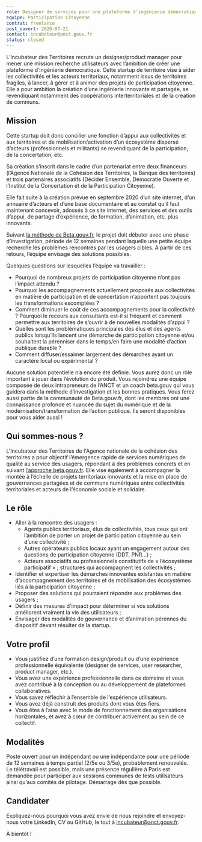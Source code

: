 ```yaml
---
role: Designer de services pour une plateforme d’ingénierie démocratique
equipe: Participation Citoyenne
contrat: freelance
post_ouvert: 2020-07-21
contact: incubateur@anct.gouv.fr
status: closed
---
```


L’Incubateur des Territoires recrute un designer/product manager pour mener une mission recherche utilisateurs avec l’ambition de créer une plateforme d’ingénierie démocratique. Cette startup de territoire vise à aider les collectivités et les acteurs territoriaux, notamment issus de territoires fragiles, à lancer, à gérer et à animer des projets de participation citoyenne. Elle a pour ambition la création d’une ingénierie innovante et partagée, se revendiquant notamment des coopérations interterritoriales et de la création de communs.

## Mission

Cette startup doit donc concilier une fonction d’appui aux collectivités et aux territoires et de mobilisation/activation d’un écosystème dispersé d’acteurs (professionnels et militants) se revendiquant de la participation, de la concertation, etc.

Sa création s’inscrit dans le cadre d’un partenariat entre deux financeurs (l’Agence Nationale de la Cohésion des Territoires, la Banque des territoires) et trois partenaires associatifs (Décider Ensemble, Démocratie Ouverte et l’Institut de la Concertation et de la Participation Citoyenne). 

Elle fait suite à la création prévue en septembre 2020 d’un site internet, d’un annuaire d’acteurs et d’une base documentaire et au constat qu’il faut maintenant concevoir, adossés à ce site internet, des services et des outils d’appui, de partage d’expérience, de formation, d’animation, etc. plus innovants.

Suivant [la méthode de Beta.gouv.fr](https://beta.gouv.fr/approche/), le projet doit débuter avec une phase d’investigation, période de 12 semaines pendant laquelle une petite équipe recherche les problèmes rencontrés par les usagers cibles. A partir de ces retours, l’équipe envisage des solutions possibles. 

Quelques questions sur lesquelles l’équipe va travailler :

- Pourquoi de nombreux projets de participation citoyenne n’ont pas l’impact attendu ?
- Pourquoi les accompagnements actuellement proposés aux collectivités en matière de participation et de concertation n’apportent pas toujours les transformations escomptées ?
- Comment diminuer le coût de ces accompagnements pour la collectivité ? Pourquoi le recours aux consultants est-il si fréquent et comment permettre aux territoires de s’ouvrir à de nouvelles modalités d’appui ?
- Quelles sont les problématiques principales des élus et des agents publics lorsqu’ils lancent une démarche de participation citoyenne et/ou souhaitent la pérenniser dans le temps/en faire une modalité d’action publique durable ?
- Comment diffuser/essaimer largement des démarches ayant un caractère local ou expérimental ?

Aucune solution potentielle n’a encore été définie. Vous aurez donc un rôle important à jouer dans l’évolution du produit. Vous rejoindrez une équipe composée de deux intrapreneurs de l’ANCT et un coach beta.gouv qui vous guidera dans la méthode d’investigation et les bonnes pratiques. Vous ferez aussi partie de la communauté de Beta.gouv.fr, dont les membres ont une connaissance profonde et nuancée du sujet du numérique et de la modernisation/transformation de l’action publique. Ils seront disponibles pour vous aider aussi !

## Qui sommes-nous ?

L'Incubateur des Territoires de l'Agence nationale de la cohésion des territoires a pour objectif l’émergence rapide de services numériques de qualité au service des usagers, répondant à des problèmes concrets et en suivant [l’approche beta.gouv.fr](https://beta.gouv.fr/approche/). Elle vise également à accompagner la montée à l’échelle de projets territoriaux innovants et la mise en place de gouvernances partagées et de communs numériques entre collectivités territoriales et acteurs de l’économie sociale et solidaire.

## Le rôle

- Aller à la rencontre des usagers : 
  - Agents publics territoriaux, élus de collectivités, tous ceux qui ont l’ambition de porter un projet de participation citoyenne au sein d’une collectivité ;
  - Autres opérateurs publics locaux ayant un engagement autour des questions de participation citoyenne (DDT, PNR…) ;
  - Acteurs associatifs ou professionnels constitutifs de « l’écosystème participatif » ; structures qui accompagnent les collectivités ;
- Identifier et expertiser les démarches innovantes existantes en matière d’accompagnement des territoires et de mobilisation des écosystèmes liés à la participation citoyenne ;
- Proposer des solutions qui pourraient répondre aux problèmes des usagers ;
- Définir des mesures d'impact pour déterminer si vos solutions améliorent vraiment la vie des utilisateurs ;
- Envisager des modalités de gouvernance et d’animation pérennes du dispositif devant résulter de la startup.

## Votre profil

- Vous justifiez d’une formation design/produit ou d’une expérience professionnelle équivalente (designer de services, user researcher, product manager, etc.).
- Vous avez une expérience professionnelle dans ce domaine et vous avez contribué à la conception ou au développement de plateformes collaboratives.
- Vous savez réfléchir à l’ensemble de l’expérience utilisateurs.
-	Vous avez déjà construit des produits dont vous êtes fiers.
-	Vous êtes à l’aise avec le mode de fonctionnement des organisations horizontales, et avez à cœur de contribuer activement au sein de ce collectif.


## Modalités
Poste ouvert pour un indépendant ou une indépendante pour une période de 12 semaines à temps partiel (2/5e ou 3/5e), probablement renouvelée. Le télétravail est possible, mais une présence régulière à Paris est demandée pour participer aux sessions communes de tests utilisateurs ainsi qu’aux comités de pilotage. Démarrage dès que possible.

## Candidater

Expliquez-nous pourquoi vous avez envie de nous rejoindre et envoyez-nous votre LinkedIn, CV ou GitHub, le tout à incubateur@anct.gouv.fr.

À bientôt !
